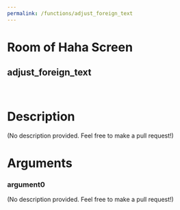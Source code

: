 ```yaml
---
permalink: /functions/adjust_foreign_text
---
```

# Room of Haha Screen  
## adjust_foreign_text  
&nbsp;  
# Description  
(No description provided. Feel free to make a pull request!) 
&nbsp;  
# Arguments
### argument0
(No description provided. Feel free to make a pull request!)
&nbsp;  


